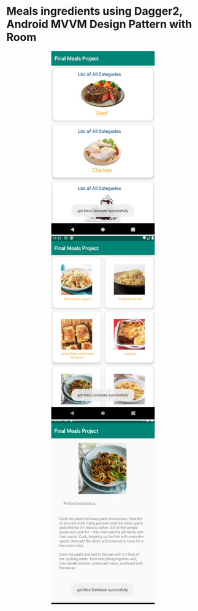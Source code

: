 # Meals ingredients using Dagger2, Android MVVM Design Pattern with Room 

<p align="center">
  <img src="1All_Category.png" alt="All Category" width="270" height="480"/>

  <img src="2Pasta_Category.png" alt="Pasta Category" width="270" height="480"/>

  <img src="3Pilchard_puttanesca_pasta.png" alt="Pilchard puttanesca pasta" width="270" height="480"/>
</p>
